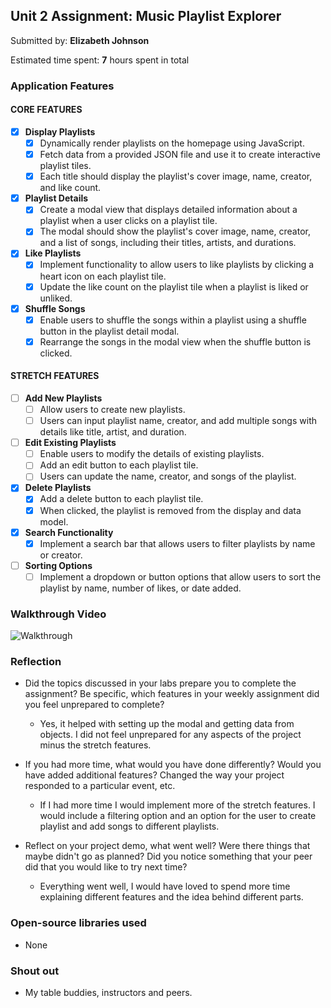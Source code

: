 ## Unit 2 Assignment: Music Playlist Explorer

Submitted by: **Elizabeth Johnson**

Estimated time spent: **7** hours spent in total

### Application Features

#### CORE FEATURES

- [x] **Display Playlists**
  - [X] Dynamically render playlists on the homepage using JavaScript.
  - [X] Fetch data from a provided JSON file and use it to create interactive playlist tiles.
  - [X] Each title should display the playlist's cover image, name, creator, and like count.

- [X] **Playlist Details**
  - [X] Create a modal view that displays detailed information about a playlist when a user clicks on a playlist tile.
  - [X] The modal should show the playlist's cover image, name, creator, and a list of songs, including their titles, artists, and durations.

- [X] **Like Playlists**
  - [X] Implement functionality to allow users to like playlists by clicking a heart icon on each playlist tile.
  - [X] Update the like count on the playlist tile when a playlist is liked or unliked.

- [X] **Shuffle Songs**
  - [X] Enable users to shuffle the songs within a playlist using a shuffle button in the playlist detail modal.
  - [X] Rearrange the songs in the modal view when the shuffle button is clicked.

#### STRETCH FEATURES

- [ ] **Add New Playlists**
  - [ ] Allow users to create new playlists.
  - [ ] Users can input playlist name, creator, and add multiple songs with details like title, artist, and duration.

- [ ] **Edit Existing Playlists**
  - [ ] Enable users to modify the details of existing playlists.
  - [ ] Add an edit button to each playlist tile.
  - [ ] Users can update the name, creator, and songs of the playlist.

- [X] **Delete Playlists**
  - [X] Add a delete button to each playlist tile.
  - [X] When clicked, the playlist is removed from the display and data model.

- [X] **Search Functionality**
  - [X] Implement a search bar that allows users to filter playlists by name or creator.

- [ ] **Sorting Options**
  - [ ] Implement a dropdown or button options that allow users to sort the playlist by name, number of likes, or date added.

### Walkthrough Video

![Walkthrough](./music-playlist-creator/assets/img/Unit2Vid.gif)

### Reflection

* Did the topics discussed in your labs prepare you to complete the assignment? Be specific, which features in your weekly assignment did you feel unprepared to complete?

    - Yes, it helped with setting up the modal and getting data from objects. I did not feel unprepared for any aspects of the project minus the stretch features.

* If you had more time, what would you have done differently? Would you have added additional features? Changed the way your project responded to a particular event, etc.
  
    - If I had more time I would implement more of the stretch features. I would include a filtering option and an option for the user to create playlist and add songs to different playlists. 

* Reflect on your project demo, what went well? Were there things that maybe didn't go as planned? Did you notice something that your peer did that you would like to try next time?

    - Everything went well, I would have loved to spend more time explaining different features and the idea behind different parts.

### Open-source libraries used

- None

### Shout out

- My table buddies, instructors and peers.